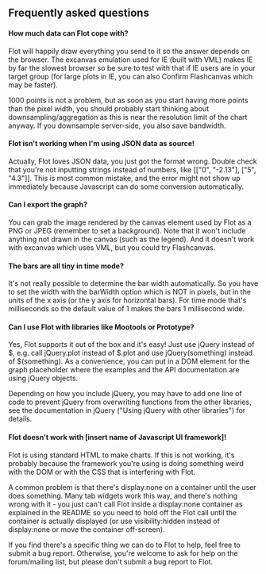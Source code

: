 ## Frequently asked questions ##

#### How much data can Flot cope with? ####

Flot will happily draw everything you send to it so the answer
depends on the browser. The excanvas emulation used for IE (built with
VML) makes IE by far the slowest browser so be sure to test with that
if IE users are in your target group (for large plots in IE, you can
also Confirm Flashcanvas which may be faster).

1000 points is not a problem, but as soon as you start having more
points than the pixel width, you should probably start thinking about
downsampling/aggregation as this is near the resolution limit of the
chart anyway. If you downsample server-side, you also save bandwidth.


#### Flot isn't working when I'm using JSON data as source! ####

Actually, Flot loves JSON data, you just got the format wrong.
Double check that you're not inputting strings instead of numbers,
like [["0", "-2.13"], ["5", "4.3"]]. This is most common mistake, and
the error might not show up immediately because Javascript can do some
conversion automatically.


#### Can I export the graph? ####

You can grab the image rendered by the canvas element used by Flot
as a PNG or JPEG (remember to set a background). Note that it won't
include anything not drawn in the canvas (such as the legend). And it
doesn't work with excanvas which uses VML, but you could try
Flashcanvas.


#### The bars are all tiny in time mode? ####

It's not really possible to determine the bar width automatically.
So you have to set the width with the barWidth option which is NOT in
pixels, but in the units of the x axis (or the y axis for horizontal
bars). For time mode that's milliseconds so the default value of 1
makes the bars 1 millisecond wide.


#### Can I use Flot with libraries like Mootools or Prototype? ####

Yes, Flot supports it out of the box and it's easy! Just use jQuery
instead of $, e.g. call jQuery.plot instead of $.plot and use
jQuery(something) instead of $(something). As a convenience, you can
put in a DOM element for the graph placeholder where the examples and
the API documentation are using jQuery objects.

Depending on how you include jQuery, you may have to add one line of
code to prevent jQuery from overwriting functions from the other
libraries, see the documentation in jQuery ("Using jQuery with other
libraries") for details.


#### Flot doesn't work with [insert name of Javascript UI framework]! ####

Flot is using standard HTML to make charts. If this is not working,
it's probably because the framework you're using is doing something
weird with the DOM or with the CSS that is interfering with Flot.

A common problem is that there's display:none on a container until the
user does something. Many tab widgets work this way, and there's
nothing wrong with it - you just can't call Flot inside a display:none
container as explained in the README so you need to hold off the Flot
call until the container is actually displayed (or use
visibility:hidden instead of display:none or move the container
off-screen).

If you find there's a specific thing we can do to Flot to help, feel
free to submit a bug report. Otherwise, you're welcome to ask for help
on the forum/mailing list, but please don't submit a bug report to
Flot.

